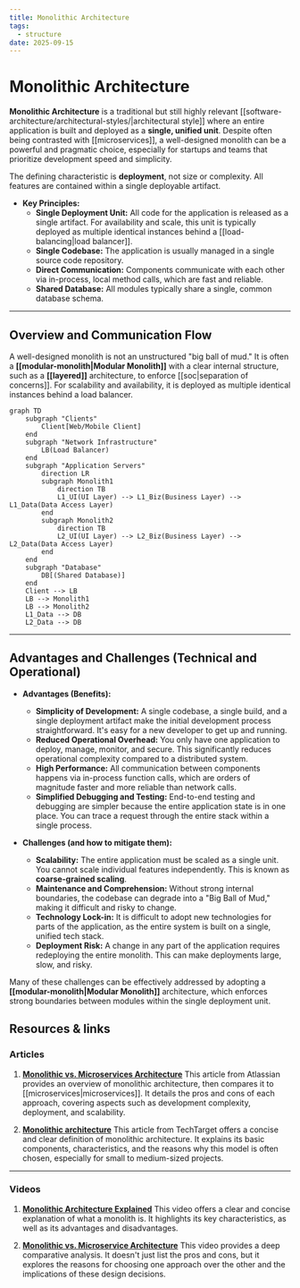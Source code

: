 ```yaml
---
title: Monolithic Architecture
tags:
  - structure
date: 2025-09-15
---
```

# Monolithic Architecture

**Monolithic Architecture** is a traditional but still highly relevant [[software-architecture/architectural-styles/|architectural style]] where an entire application is built and deployed as a **single, unified unit**. Despite often being contrasted with [[microservices]], a well-designed monolith can be a powerful and pragmatic choice, especially for startups and teams that prioritize development speed and simplicity.

The defining characteristic is **deployment**, not size or complexity. All features are contained within a single deployable artifact.

* **Key Principles:**
    * **Single Deployment Unit:** All code for the application is released as a single artifact. For availability and scale, this unit is typically deployed as multiple identical instances behind a [[load-balancing|load balancer]].
    * **Single Codebase:** The application is usually managed in a single source code repository.
    * **Direct Communication:** Components communicate with each other via in-process, local method calls, which are fast and reliable.
    * **Shared Database:** All modules typically share a single, common database schema.

---

## Overview and Communication Flow

A well-designed monolith is not an unstructured "big ball of mud." It is often a **[[modular-monolith|Modular Monolith]]** with a clear internal structure, such as a **[[layered]]** architecture, to enforce [[soc|separation of concerns]]. For scalability and availability, it is deployed as multiple identical instances behind a load balancer.

```mermaid
graph TD
    subgraph "Clients"
        Client[Web/Mobile Client]
    end
    subgraph "Network Infrastructure"
        LB(Load Balancer)
    end
    subgraph "Application Servers"
        direction LR
        subgraph Monolith1
            direction TB
            L1_UI(UI Layer) --> L1_Biz(Business Layer) --> L1_Data(Data Access Layer)
        end
        subgraph Monolith2
            direction TB
            L2_UI(UI Layer) --> L2_Biz(Business Layer) --> L2_Data(Data Access Layer)
        end
    end
    subgraph "Database"
        DB[(Shared Database)]
    end
    Client --> LB
    LB --> Monolith1
    LB --> Monolith2
    L1_Data --> DB
    L2_Data --> DB
```

---

## Advantages and Challenges (Technical and Operational)

* **Advantages (Benefits):**
    * **Simplicity of Development:** A single codebase, a single build, and a single deployment artifact make the initial development process straightforward. It's easy for a new developer to get up and running.
    * **Reduced Operational Overhead:** You only have one application to deploy, manage, monitor, and secure. This significantly reduces operational complexity compared to a distributed system.
    * **High Performance:** All communication between components happens via in-process function calls, which are orders of magnitude faster and more reliable than network calls.
    * **Simplified Debugging and Testing:** End-to-end testing and debugging are simpler because the entire application state is in one place. You can trace a request through the entire stack within a single process.

* **Challenges (and how to mitigate them):**
    * **Scalability:** The entire application must be scaled as a single unit. You cannot scale individual features independently. This is known as **coarse-grained scaling**.
    * **Maintenance and Comprehension:** Without strong internal boundaries, the codebase can degrade into a "Big Ball of Mud," making it difficult and risky to change.
    * **Technology Lock-in:** It is difficult to adopt new technologies for parts of the application, as the entire system is built on a single, unified tech stack.
    * **Deployment Risk:** A change in any part of the application requires redeploying the entire monolith. This can make deployments large, slow, and risky.

Many of these challenges can be effectively addressed by adopting a **[[modular-monolith|Modular Monolith]]** architecture, which enforces strong boundaries between modules within the single deployment unit.

## **Resources & links**

### **Articles**

1.  **[Monolithic vs. Microservices Architecture](https://www.atlassian.com/microservices/microservices-architecture/microservices-vs-monolith)**
    This article from Atlassian provides an overview of monolithic architecture, then compares it to [[microservices|microservices]]. It details the pros and cons of each approach, covering aspects such as development complexity, deployment, and scalability.

2.  **[Monolithic architecture](https://www.techtarget.com/whatis/definition/monolithic-architecture)**
    This article from TechTarget offers a concise and clear definition of monolithic architecture. It explains its basic components, characteristics, and the reasons why this model is often chosen, especially for small to medium-sized projects.

---

### **Videos**

1.  **[Monolithic Architecture Explained](https://www.youtube.com/watch?v=WffbSw-I-iU&list=PLdsOZAx8I5umhnn5LLTNJbFgwA3xbycar&index=52&pp=iAQB)**
    This video offers a clear and concise explanation of what a monolith is. It highlights its key characteristics, as well as its advantages and disadvantages.

2.  **[Monolithic vs. Microservice Architecture](https://www.youtube.com/watch?v=_07NtoK-Kns)**
    This video provides a deep comparative analysis. It doesn't just list the pros and cons, but it explores the reasons for choosing one approach over the other and the implications of these design decisions.